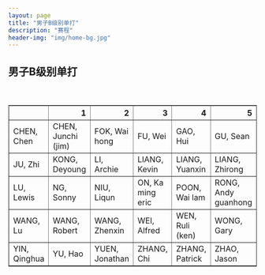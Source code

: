 ```yaml
---
layout: page
title: "男子B级别单打"
description: "赛程"
header-img: "img/home-bg.jpg"
---
```


<h2><p class="text-center">男子B级别单打</p></h2>
<br>


<table border="1" class="dataframe">
  <thead>
    <tr style="text-align: right;">
      <th></th>
      <th>1</th>
      <th>2</th>
      <th>3</th>
      <th>4</th>
      <th>5</th>
      <th>6</th>
      <th>7</th>
      <th>8</th>
    </tr>
  </thead>
  <tbody>
    <tr>
      <td>CHEN, Chen</td>
      <td>CHEN, Junchi (jim)</td>
      <td>FOK, Wai hong</td>
      <td>FU, Wei</td>
      <td>GAO, Hui</td>
      <td>GU, Sean</td>
      <td>JIA, Fu</td>
      <td>JIANG, Yuanwei</td>
    </tr>
    <tr>
      <td>JU, Zhi</td>
      <td>KONG, Deyoung</td>
      <td>LI, Archie</td>
      <td>LIANG, Kevin</td>
      <td>LIANG, Yuanxin</td>
      <td>LIANG, Zhirong</td>
      <td>LIU, Qing</td>
      <td>LIU, Yongji</td>
    </tr>
    <tr>
      <td>LU, Lewis</td>
      <td>NG, Sonny</td>
      <td>NIU, Liqun</td>
      <td>ON, Ka ming eric</td>
      <td>POON, Wai lam</td>
      <td>RONG, Andy guanhong</td>
      <td>SHAO, Scross dounan</td>
      <td>TSE, William</td>
    </tr>
    <tr>
      <td>WANG, Lu</td>
      <td>WANG, Robert</td>
      <td>WANG, Zhenxin</td>
      <td>WEI, Alfred</td>
      <td>WEN, Ruli (ken)</td>
      <td>WONG, Gary</td>
      <td>XU, Bao</td>
      <td>YANG, Zhihong</td>
    </tr>
    <tr>
      <td>YIN, Qinghua</td>
      <td>YU, Hao</td>
      <td>YUEN, Jonathan</td>
      <td>ZHANG, Chi</td>
      <td>ZHANG, Patrick</td>
      <td>ZHAO, Jason</td>
      <td>ZHAO, Shiliang</td>
      <td>ZHUO, Qun</td>
    </tr>
  </tbody>
</table>

